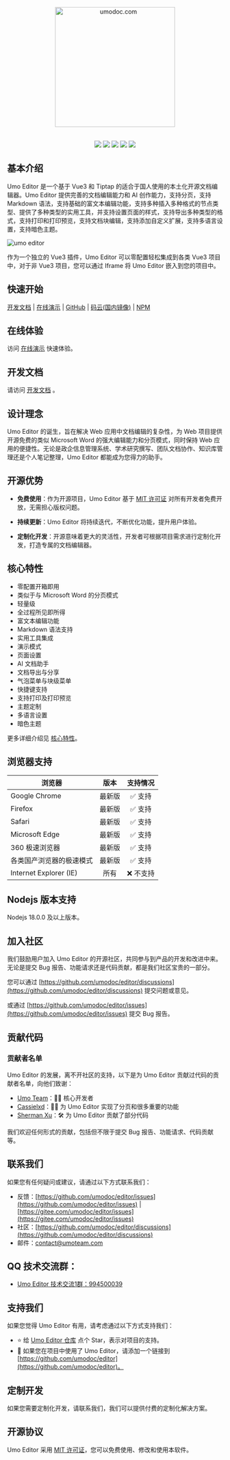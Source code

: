 <p style="text-align: center; margin: 2rem 0">
<a href="https://umodoc.com" target="_blank"><img src="https://unpkg.com/@umoteam/editor-external@latest/static/logo.svg" alt="umodoc.com" width="280" /></a>
</p>

<p style="text-align: center;">
<a href="https://github.com/umodoc/editor/blob/main/LICENSE" target="_blank"><img src="https://img.shields.io/npm/l/@umoteam/editor" /></a>
<a href="https://www.npmjs.com/package/@umoteam/editor" target="_blank"><img src="https://img.shields.io/npm/v/@umoteam/editor" /></a>
<a href="https://www.npmjs.com/package/@umoteam/editor" target="_blank"><img src="https://img.shields.io/npm/d18m/@umoteam/editor" /></a>
<a href="https://www.npmjs.com/package/@umoteam/editor" target="_blank"><img src="https://img.shields.io/npm/unpacked-size/%40umoteam%2Feditor" /></a>
<a href="https://github.com/umodoc/editor/commits" target="_blank"><img src="https://img.shields.io/github/commit-activity/m/umodoc/editor" /></a>
</p>

## 基本介绍

Umo Editor 是一个基于 Vue3 和 Tiptap 的适合于国人使用的本土化开源文档编辑器。Umo Editor 提供完善的文档编辑能力和 AI 创作能力，支持分页，支持 Markdown 语法，支持基础的富文本编辑功能，支持多种插入多种格式的节点类型、提供了多种类型的实用工具，并支持设置页面的样式，支持导出多种类型的格式，支持打印和打印预览，支持文档块编辑，支持添加自定义扩展，支持多语言设置，支持暗色主题。

<img src="https://unpkg.com/@umoteam/editor-external@latest/static/umo-editor-cn@2x.png" alt="umo editor" />

作为一个独立的 Vue3 插件，Umo Editor 可以零配置轻松集成到各类 Vue3 项目中，对于非 Vue3 项目，您可以通过 Iframe 将 Umo Editor 嵌入到您的项目中。

## 快速开始

[开发文档](https://editor.umodoc.com/cn/docs) | [在线演示](https://demo.umodoc.com/editor?lang=zh-CN) | [GitHub](https://github.com/umodoc/editor) | [码云(国内镜像)](https://gitee.com/umodoc/editor) | [NPM](https://www.npmjs.com/package/@umoteam/editor)

## 在线体验

访问 [在线演示](https://demo.umodoc.com/editor?pane=hide&lang=zh-CN) 快速体验。

## 开发文档

请访问 [开发文档](https://editor.umodoc.com/cn/docs) 。

## 设计理念

Umo Editor 的诞生，旨在解决 Web 应用中文档编辑的复杂性，为 Web 项目提供开源免费的类似 Microsoft Word 的强大编辑能力和分页模式，同时保持 Web 应用的便捷性。无论是政企信息管理系统、学术研究撰写、团队文档协作、知识库管理还是个人笔记整理，Umo Editor 都能成为您得力的助手。

## 开源优势

- **免费使用**：作为开源项目，Umo Editor 基于 [MIT 许可证](https://github.com/umo-editor/umo-editor/blob/main/LICENSE) 对所有开发者免费开放，无需担心版权问题。

- **持续更新**：Umo Editor 将持续迭代，不断优化功能，提升用户体验。

- **定制化开发**：开源意味着更大的灵活性，开发者可根据项目需求进行定制化开发，打造专属的文档编辑器。

## 核心特性

- 零配置开箱即用
- 类似于与 Microsoft Word 的分页模式
- 轻量级
- 全过程所见即所得
- 富文本编辑功能
- Markdown 语法支持
- 实用工具集成
- 演示模式
- 页面设置
- AI 文档助手
- 文档导出与分享
- 气泡菜单与块级菜单
- 快捷键支持
- 支持打印及打印预览
- 主题定制
- 多语言设置
- 暗色主题

更多详细介绍见 [核心特性](https://editor.umodoc.com/cn/docs/features)。

## 浏览器支持

| 浏览器                   |  版本  | 支持情况  |
| ------------------------ | :----: | :-------: |
| Google Chrome            | 最新版 |  ✅ 支持  |
| Firefox                  | 最新版 |  ✅ 支持  |
| Safari                   | 最新版 |  ✅ 支持  |
| Microsoft Edge           | 最新版 |  ✅ 支持  |
| 360 极速浏览器           | 最新版 |  ✅ 支持  |
| 各类国产浏览器的极速模式 | 最新版 |  ✅ 支持  |
| Internet Explorer (IE)   |  所有  | ❌ 不支持 |

## Nodejs 版本支持

Nodejs 18.0.0 及以上版本。

## 加入社区

我们鼓励用户加入 Umo Editor 的开源社区，共同参与到产品的开发和改进中来。无论是提交 Bug 报告、功能请求还是代码贡献，都是我们社区宝贵的一部分。

您可以通过 [https://github.com/umodoc/editor/discussions](https://github.com/umodoc/editor/discussions) 提交问题或意见。

或通过 [https://github.com/umodoc/editor/issues](https://github.com/umodoc/editor/issues) 提交 Bug 报告。

## 贡献代码

### 贡献者名单

Umo Editor 的发展，离不开社区的支持，以下是为 Umo Editor 贡献过代码的贡献者名单，向他们致谢：

- [Umo Team](https://github.com/umodoc)：👨‍💻 核心开发者
- [Cassielxd](https://github.com/Cassielxd)：💪🏻 为 Umo Editor 实现了分页和很多重要的功能
- [Sherman Xu](https://github.com/xuzhenjun130)：🛠️ 为 Umo Editor 贡献了部分代码

我们欢迎任何形式的贡献，包括但不限于提交 Bug 报告、功能请求、代码贡献等。

## 联系我们

如果您有任何疑问或建议，请通过以下方式联系我们：

- 反馈：[https://github.com/umodoc/editor/issues](https://github.com/umodoc/editor/issues) | [https://gitee.com/umodoc/editor/issues](https://gitee.com/umodoc/editor/issues)
- 社区：[https://github.com/umodoc/editor/discussions](https://github.com/umodoc/editor/discussions)
- 邮件：[contact@umoteam.com](mailto:contact@umoteam.com)

## QQ 技术交流群：

- [Umo Editor 技术交流1群：994500039](https://qm.qq.com/cgi-bin/qm/qr?k=BH_TYEK3Om0BkN4VMT9TQLRvHzEhkUvp&jump_from=webapi&authKey=xIMvInBso7hjJHh8+44+8IMHhLjvpegQJC0wFtZRir76+vgrBFcw98FVoqCxV7XX)

## 支持我们

如果您觉得 Umo Editor 有用，请考虑通过以下方式支持我们：

- ⭐ 给 [Umo Editor 仓库](https://github.com/umodoc/editor) 点个 Star，表示对项目的支持。
- 🔗 如果您在项目中使用了 Umo Editor，请添加一个链接到 [https://github.com/umodoc/editor](https://github.com/umodoc/editor)。

## 定制开发

如果您需要定制化开发，请联系我们，我们可以提供付费的定制化解决方案。

## 开源协议

Umo Editor 采用 [MIT 许可证](./LICENSE)，您可以免费使用、修改和使用本软件。
